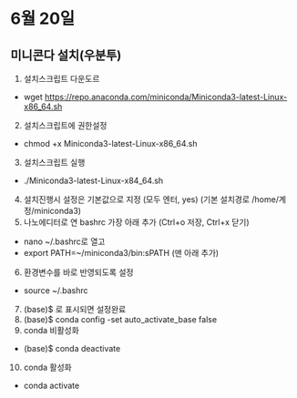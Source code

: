 # 6월 20일

## 미니콘다 설치(우분투)

1. 설치스크립트 다운도르
- wget https://repo.anaconda.com/miniconda/Miniconda3-latest-Linux-x86_64.sh
2. 설치스크립트에 권한설정
- chmod +x Miniconda3-latest-Linux-x86_64.sh
3. 설치스크립트 실행
- ./Miniconda3-latest-Linux-x84_64.sh
4. 설치진행시 설정은 기본값으로 지정 (모두 엔터, yes) (기본 설치경로 /home/계정/miniconda3)
5. 나노에디터로 연 bashrc 가장 아래 추가 (Ctrl+o 저장, Ctrl+x 닫기)
- nano ~/.bashrc로 열고
- export PATH=~/miniconda3/bin:sPATH (맨 아래 추가)
6. 환경변수를 바로 반영되도록 설정
- source ~/.bashrc
7. (base)$ 로 표시되면 설정완료
8. (base)$ conda config -set auto_activate_base false
9. conda 비활성화
- (base)$ conda deactivate
10. conda 활성화
- conda activate

